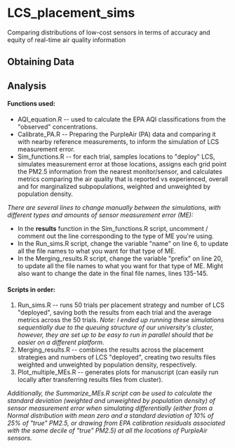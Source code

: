 # LCS_placement_sims
Comparing distributions of low-cost sensors in terms of accuracy and equity of real-time air quality information

## Obtaining Data



## Analysis

#### Functions used:
* AQI_equation.R -- used to calculate the EPA AQI classifications from the "observed" concentrations.
* Calibrate_PA.R -- Preparing the PurpleAir (PA) data and comparing it with nearby reference measurements, to inform the simulation of LCS measurement error.
* Sim_functions.R -- for each trial, samples locations to "deploy" LCS, simulates measurement error at those locations, assigns each grid point the PM2.5 information from the nearest monitor/sensor, and calculates metrics comparing the air quality that is reported vs experienced, overall and for marginalized subpopulations, weighted and unweighted by population density.

*There are several lines to change manually between the simulations, with different types and amounts of sensor measurement error (ME):*
* In the __results__ function in the Sim_functions.R script, uncomment / comment out the line corresponding to the type of ME you're using.
* In the Run_sims.R script, change the variable "name" on line 6, to update all the file names to what you want for that type of ME.
* In the Merging_results.R script, change the variable "prefix" on line 20, to update all the file names to what you want for that type of ME. Might also want to change the date in the final file names, lines 135-145. 

#### Scripts in order:
1. Run_sims.R -- runs 50 trials per placement strategy and number of LCS "deployed", saving both the results from each trial and the average metrics across the 50 trials. *Note: I ended up running these simulations sequentially due to the queuing structure of our university's cluster, however, they are set up to be easy to run in parallel should that be easier on a different platform.*
2. Merging_results.R -- combines the results across the placement strategies and numbers of LCS "deployed", creating two results files weighted and unweighted by population density, respectively.
3. Plot_multiple_MEs.R -- generates plots for manuscript (can easily run locally after transferring results files from cluster).

*Additionally, the Summarize_MEs.R script can be used to calculate the standard deviation (weighted and unweighted by population density) of sensor measurement error when simulating differentially (either from a Normal distribution with mean zero and a standard deviation of 10% of 25% of "true" PM2.5, or drawing from EPA calibration residuals associated with the same decile of "true" PM2.5) at all the locations of PurpleAir sensors.* 
